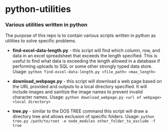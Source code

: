 # python-utilities
### Various utilities written in python

The purpose of this repo is to contain various scripts written in python as utilities to solve specific problems.

- **find-excel-data-length.py** - this script will find which column, row, and data in an excel spreadsheet that exceeds the length specified. This is useful to find what data is exceeding the length allowed in a database if performing uploads to SQL or some other strongly typed data store. Usage: `python find-excel-data-length.py <file_path> <max_length>`

- **download_webpage.py** - this script will download a web page based on the URL provided and outputs to a local directory specified. It will include images and sanitize the image names to prevent invalid character names. Usage: `python download_webpage.py <url of webpage> <local directory>`

- **tree.py** - similar to the DOS TREE command this script will draw a directory tree and allows exclusion of specific folders. Usage: `python tree.py /path/to/root -e node_modules other_folder_to_exclude -f true`